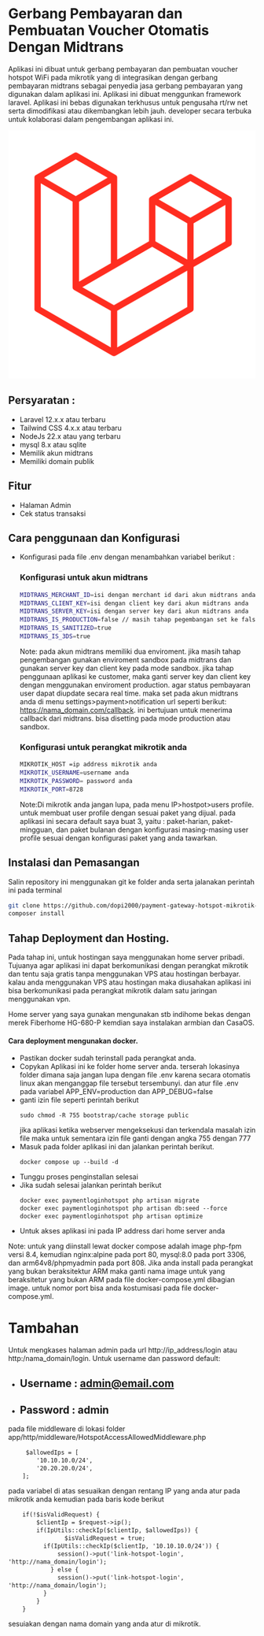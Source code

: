 
# Gerbang Pembayaran dan Pembuatan Voucher Otomatis Dengan Midtrans
Aplikasi ini dibuat untuk gerbang pembayaran dan pembuatan voucher hotspot WiFi pada mikrotik yang di integrasikan dengan gerbang pembayaran midtrans sebagai penyedia jasa gerbang pembayaran yang digunakan dalam aplikasi ini. Aplikasi ini dibuat menggunkan framework laravel. Aplikasi ini bebas digunakan terkhusus untuk pengusaha rt/rw net serta dimodifikasi atau dikembangkan lebih jauh. developer secara terbuka untuk kolaborasi dalam pengembangan aplikasi ini.

[![N|Solid](https://raw.githubusercontent.com/laravel/art/d5f5e725c27f877ed032225fe0b00afee9337d0f/laravel-logo.svg)](https://laravel.com/)


## Persyaratan : 

- Laravel 12.x.x atau terbaru
- Tailwind CSS 4.x.x atau terbaru
- NodeJs 22.x atau yang terbaru
- mysql 8.x atau sqlite
- Memilik akun midtrans
- Memiliki domain publik

## Fitur

- Halaman Admin
- Cek status transaksi



## Cara penggunaan dan Konfigurasi
  - Konfigurasi pada file .env  dengan menambahkan variabel berikut :
     ### Konfigurasi untuk akun midtrans
    ```sh
    MIDTRANS_MERCHANT_ID=isi dengan merchant id dari akun midtrans anda
    MIDTRANS_CLIENT_KEY=isi dengan client key dari akun midtrans anda
    MIDTRANS_SERVER_KEY=isi dengan server key dari akun midtrans anda
    MIDTRANS_IS_PRODUCTION=false // masih tahap pegembangan set ke false tapi sudah tahap production set ke true
    MIDTRANS_IS_SANITIZED=true
    MIDTRANS_IS_3DS=true
    ```
    Note: pada akun midtrans memiliki dua enviroment. jika masih tahap pengembangan gunakan enviroment sandbox pada midtrans dan gunakan server key dan client key pada mode sandbox. jika tahap penggunaan aplikasi ke customer,  maka ganti server key dan client key dengan menggunakan enviroment production.
    agar status pembayaran user dapat diupdate secara real time. maka set pada akun midtrans anda di menu settings>payment>notification url seperti berikut:
    https://nama_domain.com/callback. ini bertujuan untuk menerima callback dari midtrans. bisa disetting pada mode production atau sandbox.
     ### Konfigurasi untuk perangkat mikrotik anda
    ```sh
    MIKROTIK_HOST =ip address mikrotik anda
    MIKROTIK_USERNAME=username anda
    MIKROTIK_PASSWORD= password anda
    MIKROTIK_PORT=8728
    ```
    Note:Di mikrotik anda jangan lupa, pada menu IP>hostpot>users profile.
    untuk membuat user profile dengan sesuai paket yang dijual. pada aplikasi ini secara default saya buat 3, yaitu : paket-harian, paket-mingguan, dan paket bulanan dengan konfigurasi masing-masing user profile sesuai dengan konfigurasi paket yang anda tawarkan.
## Instalasi dan Pemasangan
Salin repository ini menggunakan git ke folder anda serta jalanakan perintah ini pada terminal
```sh
git clone https://github.com/dopi2000/payment-gateway-hotspot-mikrotik-with-midtrans.git
composer install
```

## Tahap Deployment dan Hosting.

Pada tahap ini, untuk hostingan saya menggunakan home server pribadi. Tujuanya agar aplikasi ini dapat berkomunikasi dengan perangkat mikrotik dan tentu saja gratis tanpa menggunakan VPS atau hostingan berbayar. kalau anda menggunakan VPS atau hostingan maka diusahakan aplikasi ini bisa berkomunikasi pada perangkat mikrotik dalam satu jaringan menggunakan vpn.

Home server yang saya gunakan mengunakan stb indihome bekas dengan merek Fiberhome HG-680-P kemdian saya instalakan armbian dan CasaOS.

 #### Cara deployment mengunakan docker.
- Pastikan docker sudah terinstall pada perangkat anda.
- Copykan Aplikasi ini ke folder home server anda. terserah lokasinya folder dimana saja jangan lupa dengan file .env karena secara otomatis linux akan menganggap file tersebut tersembunyi. dan atur file .env pada variabel APP_ENV=production dan  APP_DEBUG=false
 - ganti izin file seperti perintah berikut 
    ```
    sudo chmod -R 755 bootstrap/cache storage public
    ```
    jika aplikasi  ketika webserver mengeksekusi  dan terkendala masalah izin file maka untuk  sementara izin file ganti dengan angka 755 dengan 777 
 - Masuk pada folder aplikasi ini dan jalankan perintah berikut.
      ```
      docker compose up --build -d
      ```
- Tunggu proses penginstallan selesai
- Jika sudah selesai jalankan perintah berikut
  ```
  docker exec paymentloginhotspot php artisan migrate
  docker exec paymentloginhotspot php artisan db:seed --force
  docker exec paymentloginhotspot php artisan optimize
  ```
- Untuk akses aplikasi ini pada IP address dari home server anda

Note: untuk yang diinstall lewat docker compose adalah image php-fpm versi 8.4, kemudian nginx:alpine pada port 80, mysql:8.0 pada port 3306, dan arm64v8/phpmyadmin pada port 808. Jika anda install pada perangkat yang bukan beraksitektur ARM maka ganti nama image untuk yang beraksitetur yang bukan ARM pada file docker-compose.yml dibagian image. untuk nomor port bisa anda kostumisasi pada file docker-compose.yml.

# Tambahan

Untuk mengkases halaman admin pada url http://ip_address/login atau http:/nama_domain/login. Untuk username dan password default:

- ## Username : admin@email.com
- ## Password : admin


 pada file middleware di lokasi folder app/http/middleware/HotspotAccessAllowedMiddleware.php
 
         $allowedIps = [
            '10.10.10.0/24',
            '20.20.20.0/24',
        ];
pada variabel di atas sesuaikan dengan rentang IP yang anda atur pada mikrotik anda kemudian pada baris kode berikut

        if(!$isValidRequest) {
            $clientIp = $request->ip();
            if(IpUtils::checkIp($clientIp, $allowedIps)) {
                    $isValidRequest = true;
              if(IpUtils::checkIp($clientIp, '10.10.10.0/24')) {
                  session()->put('link-hotspot-login', 'http://nama_domain/login');
                } else {
                  session()->put('link-hotspot-login', 'http://nama_domain/login');
              }
            }
        }
sesuiakan dengan nama domain yang anda atur di mikrotik.
